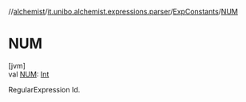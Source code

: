 //[alchemist](../../../index.md)/[it.unibo.alchemist.expressions.parser](../index.md)/[ExpConstants](index.md)/[NUM](-n-u-m.md)

# NUM

[jvm]\
val [NUM](-n-u-m.md): [Int](https://kotlinlang.org/api/latest/jvm/stdlib/kotlin/-int/index.html)

RegularExpression Id.
